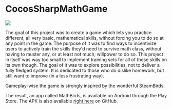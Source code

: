 # CocosSharpMathGame

![](https://i.imgur.com/I8rNQ4k.png)

The goal of this project was to create a game which lets you practice different, all very basic, mathematical skills, without forcing you to do so at any point in the game.
The purpose of it was to find ways to incentivize users to actively train the skills they'd need to survive math class, without having to muster any, or at least not much, willpower to do so. This project in itself was way too small to implement training sets for all of these skills on its own though. The goal of it was to explore possibilities, not to deliver a fully fledged system.
It is dedicated to those who do dislike homework, but still want to improve (in a less frustrating way).

Gameplay-wise the game is strongly inspired by the wonderful SteamBirds.

The result, an app called MathBirds, is available on Android through the Play Store. The APK is also available [right here](https://github.com/PSteinhaus/CocosSharpMathGame/releases/tag/v.1.043) on GitHub.
